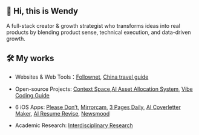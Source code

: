 ## 👋 Hi, this is Wendy

A full-stack creator & growth strategist who transforms ideas into real products by blending product sense, technical execution, and data-driven growth.


## 🛠️ My works

- Websites & Web Tools：[Follownet](https://www.follownet.online), [China travel guide](https://www.localtravelguide.fun)

- Open-source Projects: [Context Space](https://github.com/context-space/context-space),[AI Asset Allocation System](https://github.com/wendy7756/AI-Asset-allocation), [Vibe Coding Guide](https://github.com/wendy7756/vibe-coding-guide)

- 6 iOS Apps: [Please Don’t](https://apps.apple.com/us/app/please-dont-display-messages/id6744848735), [Mirrorcam](https://apps.apple.com/us/app/mirrorcam-reference-camera/id6745373013), [3 Pages Daily](https://apps.apple.com/us/app/3-pages-daily-minimal-journal/id6744717008), [AI Coverletter Maker](https://apps.apple.com/us/app/ai-cover-letter-maker/id6744460792), [AI Resume Revise](https://apps.apple.com/us/app/ai-resume-revise/id6744333973), [Newsmood](https://apps.apple.com/us/app/newsmood-ai-news-sentiment/id6744967206)

- Academic Research: [Interdisciplinary Research](https://wendy7756.github.io/my-research)

